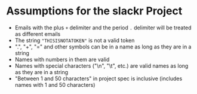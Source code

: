 # Assumptions for the slackr Project
- Emails with the plus `+` delimiter and the period `.` delimiter will be treated as different emails
- The string `"THISISNOTATOKEN"` is not a valid token
- ".", "+", "=" and other symbols can be in a name as long as they are in a string
- Names with numbers in them are valid
- Names with special characters ("\n", "\t", etc.) are valid names as long as they are in a string
- "Between 1 and 50 characters" in project spec is inclusive (includes names with 1 and 50 characters)
